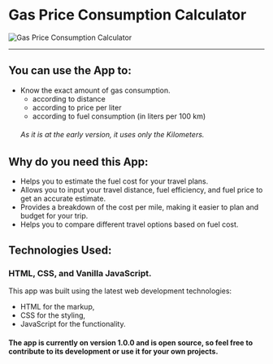 # Gas Price Consumption Calculator
![Gas Price Consumption Calculator ](https://user-images.githubusercontent.com/56940002/223097721-6b2b5d42-ee57-40ba-8541-e89e317306fc.png)

___
## You can use the App to:
* Know the exact amount of gas consumption.
  * according to distance
  * according to price per liter
  * according to fuel consumption (in liters per 100 km)
  ###### As it is at the early version, it uses only the Kilometers.
## Why do you need this App:
* Helps you to estimate the fuel cost for your travel plans.
* Allows you to input your travel distance, fuel efficiency, and fuel price to get an accurate estimate.
* Provides a breakdown of the cost per mile, making it easier to plan and budget for your trip.
* Helps you to compare different travel options based on fuel cost.



## Technologies Used:
### HTML, CSS, and Vanilla JavaScript.
This app was built using the latest web development technologies: 
* HTML for the markup, 
* CSS for the styling, 
* JavaScript for the functionality. 
#### The app is currently on version 1.0.0 and is open source, so feel free to contribute to its development or use it for your own projects.
